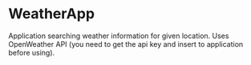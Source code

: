 # WeatherApp

Application searching weather information for given location. Uses OpenWeather API (you need to get the api key and insert to application before using). 
